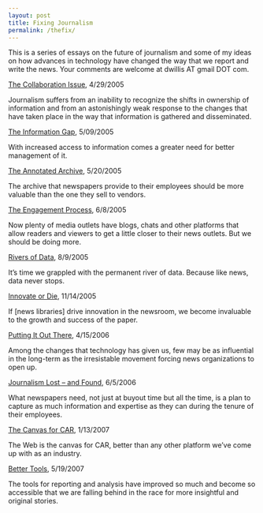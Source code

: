```yaml
---
layout: post
title: Fixing Journalism
permalink: /thefix/
---
```


This is a series of essays on the future of journalism and some of my ideas on how advances in technology have changed the way that we report and write the news. Your comments are welcome at dwillis AT gmail DOT com.

[The Collaboration Issue](http://thescoop.org/thefix/the-collaboration-issue/), 4/29/2005

Journalism suffers from an inability to recognize the shifts in ownership of information and from an astonishingly weak response to the changes that have taken place in the way that information is gathered and disseminated.

[The Information Gap](http://thescoop.org/thefix/the-information-gap/), 5/09/2005

With increased access to information comes a greater need for better management of it.

[The Annotated Archive](http://thescoop.org/thefix/the-annotated-archive/), 5/20/2005

The archive that newspapers provide to their employees should be more valuable than the one they sell to vendors.

[The Engagement Process](http://thescoop.org/thefix/the-engagement-process/), 6/8/2005

Now plenty of media outlets have blogs, chats and other platforms that allow readers and viewers to get a little closer to their news outlets. But we should be doing more.

[Rivers of Data](http://thescoop.org/thefix/rivers-of-data/), 8/9/2005

It’s time we grappled with the permanent river of data. Because like news, data never stops.

[Innovate or Die](http://thescoop.org/thefix/innovate-or-die/), 11/14/2005

If [news libraries] drive innovation in the newsroom, we become invaluable to the growth and success of the paper.

[Putting It Out There](http://thescoop.org/thefix/putting-it-out-there/), 4/15/2006

Among the changes that technology has given us, few may be as influential in the long-term as the irresistable movement forcing news organizations to open up.

[Journalism Lost – and Found](http://thescoop.org/thefix/journalism-lost-and-found/), 6/5/2006

What newspapers need, not just at buyout time but all the time, is a plan to capture as much information and expertise as they can during the tenure of their employees.

[The Canvas for CAR](http://thescoop.org/thefix/the-canvas-for-car/), 1/13/2007

The Web is the canvas for CAR, better than any other platform we’ve come up with as an industry.

[Better Tools](http://thescoop.org/thefix/better-tools/), 5/19/2007

The tools for reporting and analysis have improved so much and become so accessible that we are falling behind in the race for more insightful and original stories.